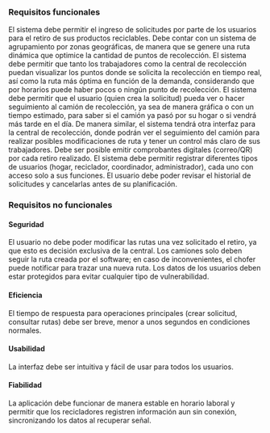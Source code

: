 ### Requisitos funcionales
El sistema debe permitir el ingreso de solicitudes por parte de los usuarios para el retiro de sus productos reciclables. Debe contar con un sistema de agrupamiento por zonas geográficas, de manera que se genere una ruta dinámica que optimice la cantidad de puntos de recolección.
El sistema debe permitir que tanto los trabajadores como la central de recolección puedan visualizar los puntos donde se solicita la recolección en tiempo real, así como la ruta más óptima en función de la demanda, considerando que por horarios puede haber pocos o ningún punto de recolección.
El sistema debe permitir que el usuario (quien crea la solicitud) pueda ver o hacer seguimiento al camión de recolección, ya sea de manera gráfica o con un tiempo estimado, para saber si el camión ya pasó por su hogar o si vendrá más tarde en el día.
De manera similar, el sistema tendrá otra interfaz para la central de recolección, donde podrán ver el seguimiento del camión para realizar posibles modificaciones de ruta y tener un control más claro de sus trabajadores.
Debe ser posible emitir comprobantes digitales (correo/QR) por cada retiro realizado.
El sistema debe permitir registrar diferentes tipos de usuarios (hogar, reciclador, coordinador, administrador), cada uno con acceso solo a sus funciones.
El usuario debe poder revisar el historial de solicitudes y cancelarlas antes de su planificación.

### Requisitos no funcionales
#### Seguridad
El usuario no debe poder modificar las rutas una vez solicitado el retiro, ya que esto es decisión exclusiva de la central.
Los camiones solo deben seguir la ruta creada por el software; en caso de inconvenientes, el chofer puede notificar para trazar una nueva ruta.
Los datos de los usuarios deben estar protegidos para evitar cualquier tipo de vulnerabilidad.

#### Eficiencia 
El tiempo de respuesta para operaciones principales (crear solicitud, consultar rutas) debe ser breve, menor a unos segundos en condiciones normales.

#### Usabilidad
La interfaz debe ser intuitiva y fácil de usar para todos los usuarios.

#### Fiabilidad
La aplicación debe funcionar de manera estable en horario laboral y permitir que los recicladores registren información aun sin conexión, sincronizando los datos al recuperar señal.


